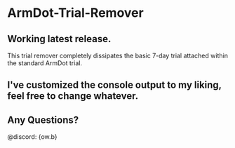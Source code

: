 # ArmDot-Trial-Remover
## Working latest release.

This trial remover completely dissipates the basic 7-day trial attached within the standard ArmDot trial.

**I've customized the console output to my liking, feel free to change whatever.**
---------------------------------------------------------------------------------------------------------
## Any Questions?
@discord: {ow.b}
